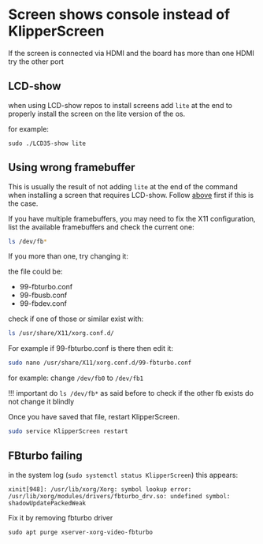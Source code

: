 # Screen shows console instead of KlipperScreen

If the screen is connected via HDMI and the board has more than one HDMI try the other port

## LCD-show

when using LCD-show repos to install screens add `lite` at the end to properly install the screen on the lite version of the os.

for example:
```
sudo ./LCD35-show lite
```

## Using wrong framebuffer

This is usually the result of not adding `lite` at the end of the command when installing a screen that requires LCD-show.
Follow [above](LCD-show) first if this is the case.

If you have multiple framebuffers, you may need to fix the X11 configuration,
list the available framebuffers and check the current one:
```sh
ls /dev/fb*
```

If you more than one, try changing it:

the file could be: 
- 99-fbturbo.conf
- 99-fbusb.conf
- 99-fbdev.conf

check if one of those or similar exist with:

```sh
ls /usr/share/X11/xorg.conf.d/
```

For example if 99-fbturbo.conf is there then edit it:

```sh
sudo nano /usr/share/X11/xorg.conf.d/99-fbturbo.conf
```

for example: change `/dev/fb0` to `/dev/fb1`

!!! important
    do `ls /dev/fb*` as said before to check if the other fb exists do not change it blindly

Once you have saved that file, restart KlipperScreen.
```sh
sudo service KlipperScreen restart
```

## FBturbo failing

in the system log (`sudo systemctl status KlipperScreen`) this appears:

`xinit[948]: /usr/lib/xorg/Xorg: symbol lookup error: /usr/lib/xorg/modules/drivers/fbturbo_drv.so: undefined symbol: shadowUpdatePackedWeak`

Fix it by removing fbturbo driver

`sudo apt purge xserver-xorg-video-fbturbo`